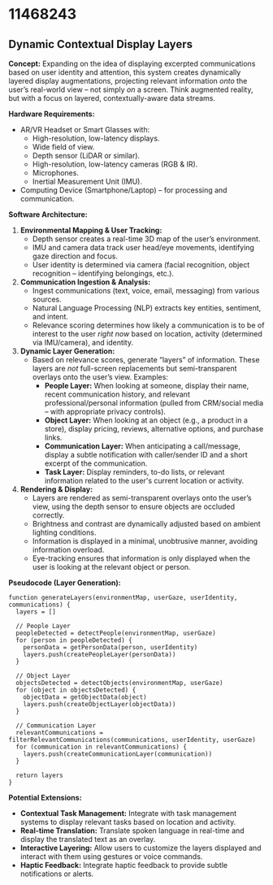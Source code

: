 # 11468243

## Dynamic Contextual Display Layers

**Concept:** Expanding on the idea of displaying excerpted communications based on user identity and attention, this system creates dynamically layered display augmentations, projecting relevant information *onto* the user’s real-world view – not simply *on* a screen. Think augmented reality, but with a focus on layered, contextually-aware data streams.

**Hardware Requirements:**

*   AR/VR Headset or Smart Glasses with:
    *   High-resolution, low-latency displays.
    *   Wide field of view.
    *   Depth sensor (LiDAR or similar).
    *   High-resolution, low-latency cameras (RGB & IR).
    *   Microphones.
    *   Inertial Measurement Unit (IMU).
*   Computing Device (Smartphone/Laptop) – for processing and communication.

**Software Architecture:**

1.  **Environmental Mapping & User Tracking:**
    *   Depth sensor creates a real-time 3D map of the user’s environment.
    *   IMU and camera data track user head/eye movements, identifying gaze direction and focus.
    *   User identity is determined via camera (facial recognition, object recognition – identifying belongings, etc.).
2.  **Communication Ingestion & Analysis:**
    *   Ingest communications (text, voice, email, messaging) from various sources.
    *   Natural Language Processing (NLP) extracts key entities, sentiment, and intent.
    *   Relevance scoring determines how likely a communication is to be of interest to the user *right now* based on location, activity (determined via IMU/camera), and identity.
3.  **Dynamic Layer Generation:**
    *   Based on relevance scores, generate “layers” of information. These layers are *not* full-screen replacements but semi-transparent overlays onto the user’s view. Examples:
        *   **People Layer:** When looking at someone, display their name, recent communication history, and relevant professional/personal information (pulled from CRM/social media – with appropriate privacy controls).
        *   **Object Layer:** When looking at an object (e.g., a product in a store), display pricing, reviews, alternative options, and purchase links.
        *   **Communication Layer:** When anticipating a call/message, display a subtle notification with caller/sender ID and a short excerpt of the communication.
        *   **Task Layer:** Display reminders, to-do lists, or relevant information related to the user's current location or activity.
4.  **Rendering & Display:**
    *   Layers are rendered as semi-transparent overlays onto the user’s view, using the depth sensor to ensure objects are occluded correctly.
    *   Brightness and contrast are dynamically adjusted based on ambient lighting conditions.
    *   Information is displayed in a minimal, unobtrusive manner, avoiding information overload.
    *   Eye-tracking ensures that information is only displayed when the user is looking at the relevant object or person.

**Pseudocode (Layer Generation):**

```
function generateLayers(environmentMap, userGaze, userIdentity, communications) {
  layers = []

  // People Layer
  peopleDetected = detectPeople(environmentMap, userGaze)
  for (person in peopleDetected) {
    personData = getPersonData(person, userIdentity)
    layers.push(createPeopleLayer(personData))
  }

  // Object Layer
  objectsDetected = detectObjects(environmentMap, userGaze)
  for (object in objectsDetected) {
    objectData = getObjectData(object)
    layers.push(createObjectLayer(objectData))
  }

  // Communication Layer
  relevantCommunications = filterRelevantCommunications(communications, userIdentity, userGaze)
  for (communication in relevantCommunications) {
    layers.push(createCommunicationLayer(communication))
  }

  return layers
}
```

**Potential Extensions:**

*   **Contextual Task Management:** Integrate with task management systems to display relevant tasks based on location and activity.
*   **Real-time Translation:** Translate spoken language in real-time and display the translated text as an overlay.
*   **Interactive Layering:** Allow users to customize the layers displayed and interact with them using gestures or voice commands.
*   **Haptic Feedback:** Integrate haptic feedback to provide subtle notifications or alerts.
